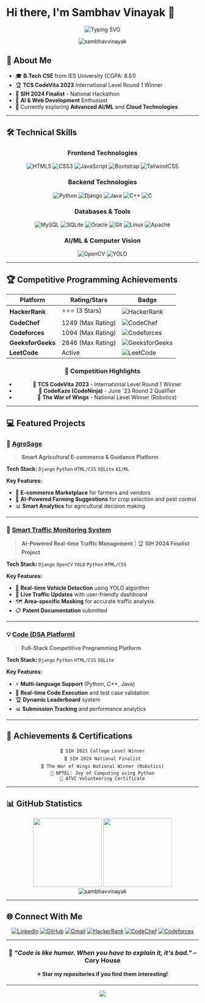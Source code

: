 # Hi there, I'm Sambhav Vinayak 👋

<div align="center">
  <img src="https://readme-typing-svg.herokuapp.com?font=Fira+Code&pause=1000&color=2E97F7&center=true&vCenter=true&width=435&lines=Full+Stack+Developer;Problem+Solver;Competitive+Programmer;AI+Enthusiast" alt="Typing SVG" />
</div>

<p align="center">
  <img src="https://komarev.com/ghpvc/?username=sambhavvinayak&label=Profile%20views&color=0e75b6&style=flat" alt="sambhavvinayak" />
</p>

## 🚀 About Me

- 🎓 **B.Tech CSE** from IES University (CGPA: 8.51)
- 🏆 **TCS CodeVita 2023** International Level Round 1 Winner
- 🥇 **SIH 2024 Finalist** - National Hackathon
- 🤖 **AI & Web Development** Enthusiast
- 🌱 Currently exploring **Advanced AI/ML** and **Cloud Technologies**

---

## 🛠️ Technical Skills

<div align="center">

### Frontend Technologies
![HTML5](https://img.shields.io/badge/html5-%23E34F26.svg?style=for-the-badge&logo=html5&logoColor=white)
![CSS3](https://img.shields.io/badge/css3-%231572B6.svg?style=for-the-badge&logo=css3&logoColor=white)
![JavaScript](https://img.shields.io/badge/javascript-%23323330.svg?style=for-the-badge&logo=javascript&logoColor=%23F7DF1E)
![Bootstrap](https://img.shields.io/badge/bootstrap-%23563D7C.svg?style=for-the-badge&logo=bootstrap&logoColor=white)
![TailwindCSS](https://img.shields.io/badge/tailwindcss-%2338B2AC.svg?style=for-the-badge&logo=tailwind-css&logoColor=white)

### Backend Technologies
![Python](https://img.shields.io/badge/python-3670A0?style=for-the-badge&logo=python&logoColor=ffdd54)
![Django](https://img.shields.io/badge/django-%23092E20.svg?style=for-the-badge&logo=django&logoColor=white)
![Java](https://img.shields.io/badge/java-%23ED8B00.svg?style=for-the-badge&logo=java&logoColor=white)
![C++](https://img.shields.io/badge/c++-%2300599C.svg?style=for-the-badge&logo=c%2B%2B&logoColor=white)
![C](https://img.shields.io/badge/c-%2300599C.svg?style=for-the-badge&logo=c&logoColor=white)

### Databases & Tools
![MySQL](https://img.shields.io/badge/mysql-%2300f.svg?style=for-the-badge&logo=mysql&logoColor=white)
![SQLite](https://img.shields.io/badge/sqlite-%2307405e.svg?style=for-the-badge&logo=sqlite&logoColor=white)
![Oracle](https://img.shields.io/badge/Oracle-F80000?style=for-the-badge&logo=oracle&logoColor=white)
![Git](https://img.shields.io/badge/git-%23F05033.svg?style=for-the-badge&logo=git&logoColor=white)
![Linux](https://img.shields.io/badge/Linux-FCC624?style=for-the-badge&logo=linux&logoColor=black)
![Apache](https://img.shields.io/badge/apache-%23D42029.svg?style=for-the-badge&logo=apache&logoColor=white)

### AI/ML & Computer Vision
![OpenCV](https://img.shields.io/badge/opencv-%23white.svg?style=for-the-badge&logo=opencv&logoColor=white)
![YOLO](https://img.shields.io/badge/YOLO-%23000000.svg?style=for-the-badge&logo=yolo&logoColor=white)

</div>

---

## 🏆 Competitive Programming Achievements

<div align="center">

| Platform | Rating/Stars | Badge |
|----------|-------------|-------|
| **HackerRank** | ⭐⭐⭐ (3 Stars) | ![HackerRank](https://img.shields.io/badge/-Hackerrank-2EC866?style=for-the-badge&logo=HackerRank&logoColor=white) |
| **CodeChef** | 1249 (Max Rating) | ![CodeChef](https://img.shields.io/badge/CodeChef-%23964B00.svg?style=for-the-badge&logo=CodeChef&logoColor=white) |
| **Codeforces** | 1094 (Max Rating) | ![Codeforces](https://img.shields.io/badge/Codeforces-445f9d?style=for-the-badge&logo=Codeforces&logoColor=white) |
| **GeeksforGeeks** | 2846 (Max Rating) | ![GeeksforGeeks](https://img.shields.io/badge/GeeksforGeeks-gray?style=for-the-badge&logo=geeksforgeeks&logoColor=35914c) |
| **LeetCode** | Active | ![LeetCode](https://img.shields.io/badge/LeetCode-000000?style=for-the-badge&logo=LeetCode&logoColor=#d16c06) |

### 🎯 Competition Highlights
- 🥇 **TCS CodeVita 2023** - International Level Round 1 Winner
- 🏅 **CodeKaze (CodeNinja)** - June '23 Round 2 Qualifier
- 🤖 **The War of Wings** - National Level Winner (Robotics)

</div>

---

## 💻 Featured Projects

### 🌾 [AgroSage](https://github.com/sambhavvinayak/agrosage) 
> **Smart Agricultural E-commerce & Guidance Platform**

**Tech Stack:** `Django` `Python` `HTML/CSS` `SQLite` `AI/ML`

**Key Features:**
- 🛒 **E-commerce Marketplace** for farmers and vendors
- 🤖 **AI-Powered Farming Suggestions** for crop selection and pest control
- 📊 **Smart Analytics** for agricultural decision making

---

### 🚦 [Smart Traffic Monitoring System](https://github.com/sambhavvinayak/traffic-monitor)
> **AI-Powered Real-time Traffic Management** | 🏆 **SIH 2024 Finalist Project**

**Tech Stack:** `Django` `OpenCV` `YOLO` `Python` `HTML/CSS`

**Key Features:**
- 🎯 **Real-time Vehicle Detection** using YOLO algorithm
- 📱 **Live Traffic Updates** with user-friendly dashboard
- 🗺️ **Area-specific Masking** for accurate traffic analysis
- 📋 **Patent Documentation** submitted

---

### 💡 [Code (DSA Platform)](https://github.com/sambhavvinayak/dsa-platform)
> **Full-Stack Competitive Programming Platform**

**Tech Stack:** `Django` `Python` `HTML/CSS` `SQLite`

**Key Features:**
- ⚡ **Multi-language Support** (Python, C++, Java)
- 🧪 **Real-time Code Execution** and test case validation
- 🏆 **Dynamic Leaderboard** system
- 📊 **Submission Tracking** and performance analytics

---

## 🏅 Achievements & Certifications

<div align="center">

```text
🎖️ SIH 2023 College Level Winner
🎖️ SIH 2024 National Finalist
🎖️ The War of Wings National Winner (Robotics)
📜 NPTEL: Joy of Computing using Python
🤝 ATVC Volunteering Certificate
```

</div>

---

## 📊 GitHub Statistics

<div align="center">
  <img height="180em" src="https://github-readme-stats.vercel.app/api?username=sambhavvinayak&show_icons=true&theme=tokyonight&include_all_commits=true&count_private=true"/>
  <img height="180em" src="https://github-readme-stats.vercel.app/api/top-langs/?username=sambhavvinayak&layout=compact&langs_count=7&theme=tokyonight"/>
</div>

<div align="center">
  <img src="https://github-readme-streak-stats.herokuapp.com/?user=sambhavvinayak&theme=tokyonight" alt="sambhavvinayak" />
</div>

---

## 🌐 Connect With Me

<div align="center">

[![LinkedIn](https://img.shields.io/badge/LinkedIn-%230077B5.svg?style=for-the-badge&logo=linkedin&logoColor=white)](https://linkedin.com/in/sambhavvinayak)
[![GitHub](https://img.shields.io/badge/github-%23121011.svg?style=for-the-badge&logo=github&logoColor=white)](https://github.com/sambhavvinayak)
[![Gmail](https://img.shields.io/badge/Gmail-D14836?style=for-the-badge&logo=gmail&logoColor=white)](mailto:sambhavvinayak123@gmail.com)
[![HackerRank](https://img.shields.io/badge/-Hackerrank-2EC866?style=for-the-badge&logo=HackerRank&logoColor=white)](https://hackerrank.com/sambhavvinayak)
[![CodeChef](https://img.shields.io/badge/CodeChef-%23964B00.svg?style=for-the-badge&logo=CodeChef&logoColor=white)](https://codechef.com/users/sambhavvinayak)
[![Codeforces](https://img.shields.io/badge/Codeforces-445f9d?style=for-the-badge&logo=Codeforces&logoColor=white)](https://codeforces.com/profile/sambhavvinayak)

</div>

---

<div align="center">

### 💭 *"Code is like humor. When you have to explain it, it's bad."* – Cory House

**⭐ Star my repositories if you find them interesting!**

</div>

---

<div align="center">
  <img src="https://capsule-render.vercel.app/api?type=waving&color=gradient&height=100&section=footer"/>
</div>
